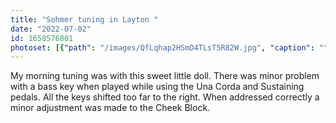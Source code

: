 ```yaml
---
title: "Sohmer tuning in Layton "
date: "2022-07-02"
id: 1658576801
photoset: [{"path": "/images/QfLqhap2HSmD4TLsT5R82W.jpg", "caption": "", "thumbnail": "True"}, {"path": "/images/LGiaXMCU2dpuw4Lw76ZzJ2.jpg", "caption": ""}]
---
```

My morning tuning was with this sweet little doll. There was minor problem with a bass key when played while using the Una Corda and Sustaining pedals. All the keys shifted too far to the right. When addressed correctly a minor adjustment was made to the Cheek Block.
